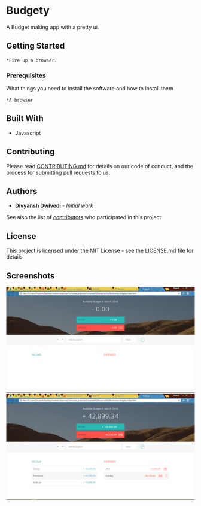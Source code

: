# Budgety

A Budget making app with a pretty ui.

## Getting Started
```
*Fire up a browser.
```

### Prerequisites

What things you need to install the software and how to install them

```
*A browser
```

## Built With

* Javascript

## Contributing

Please read [CONTRIBUTING.md](https://gist.github.com/PurpleBooth/b24679402957c63ec426) for details on our code of conduct, and the process for submitting pull requests to us.


## Authors

* **Divyansh Dwivedi** - *Initial work*

See also the list of [contributors](https://github.com/your/project/contributors) who participated in this project.

## License

This project is licensed under the MIT License - see the [LICENSE.md](LICENSE.md) file for details

## Screenshots

![Screenshot](screenshot.png)
![Screenshot](sc_2.png)

